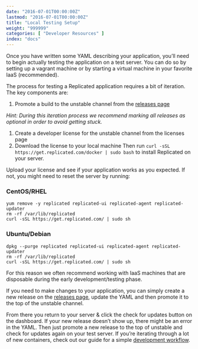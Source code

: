 ```yaml
---
date: "2016-07-01T00:00:00Z"
lastmod: "2016-07-01T00:00:00Z"
title: "Local Testing Setup"
weight: "999999"
categories: [ "Developer Resources" ]
index: "docs"
---
```


Once you have written some YAML describing your application, you’ll need to begin actually 
testing the application on a test server. You can do so by setting up a vagrant machine 
or by starting a virtual machine in your favorite IaaS (recommended).

The process for testing a Replicated application requires a bit of iteration. The key 
components are:

1. Promote a build to the unstable channel from the [releases page](https://vendor.replicated.com/#/releases)

*Hint: During this iteration process we recommend marking all releases as optional in 
order to avoid getting stuck.*

1. Create a developer license for the unstable channel from the licenses page
1. Download the license to your local machine
Then run `curl -sSL https://get.replicated.com/docker | sudo bash` to install Replicated 
on your server.

Upload your license and see if your application works as you expected. If not, you might 
need to reset the server by running:

### CentOS/RHEL
```shell
yum remove -y replicated replicated-ui replicated-agent replicated-updater
rm -rf /var/lib/replicated
curl -sSL https://get.replicated.com/ | sudo sh
```

### Ubuntu/Debian
```shell
dpkg --purge replicated replicated-ui replicated-agent replicated-updater
rm -rf /var/lib/replicated
curl -sSL https://get.replicated.com/ | sudo sh
```

For this reason we often recommend working with IaaS machines that are disposable during 
the early development/testing phase.

If you need to make changes to your application, you can simply create a new release on 
the [releases page](https://vendor.replicated.com/#/releases), update the YAML and then 
promote it to the top of the unstable channel.

From there you return to your server & click the check for updates button on the dashboard. 
If your new release doesn’t show up, there might be an error in the YAML. Then just 
promote a new release to the top of unstable and check for updates again on your test 
server. If you’re iterating through a lot of new containers, check out our guide for a 
simple [development workflow](http://blog.replicated.com/2015/12/07/development-workflow/).
